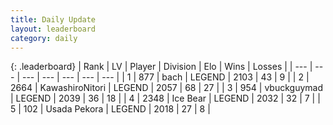 ```yaml
---
title: Daily Update
layout: leaderboard
category: daily
---
```


{: .leaderboard}
| Rank | LV | Player | Division | Elo | Wins | Losses |
| --- | --- | --- | --- | --- | --- | --- |
| <span data-change="0">1</span> | 877 | <span title="ID: 281795">bach</span> | LEGEND | <span data-change="45">2103</span> | <span data-change="6">43</span> | <span data-change="0">9</span> |
| <span data-change="0">2</span> | 2664 | <span title="ID: 164871">KawashiroNitori</span> | LEGEND | <span data-change="13">2057</span> | <span data-change="12">68</span> | <span data-change="5">27</span> |
| <span data-change="12">3</span> | 954 | <span title="ID: 418052">vbuckguymad</span> | LEGEND | <span data-change="36">2039</span> | <span data-change="25">36</span> | <span data-change="14">18</span> |
| <span data-change="5">4</span> | 2348 | <span title="ID: 417840">Ice Bear</span> | LEGEND | <span data-change="20">2032</span> | <span data-change="3">32</span> | <span data-change="0">7</span> |
| <span data-change="33">5</span> | 102 | <span title="ID: 641994">Usada Pekora</span> | LEGEND | <span data-change="131">2018</span> | <span data-change="23">27</span> | <span data-change="8">8</span> |